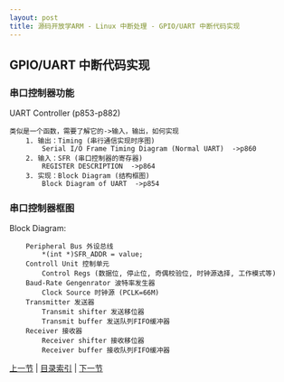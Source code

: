 ```yaml
---
layout: post
title: 源码开放学ARM - Linux 中断处理 - GPIO/UART 中断代码实现
---
```


## GPIO/UART 中断代码实现
### 串口控制器功能
UART Controller (p853-p882)

	类似是一个函数，需要了解它的->输入，输出，如何实现
		1. 输出：Timing (串行通信实现时序图)
			Serial I/O Frame Timing Diagram (Normal UART)  ->p860
		2. 输入：SFR (串口控制器的寄存器)
			REGISTER DESCRIPTION  ->p864
		3. 实现：Block Diagram (结构框图)
			Block Diagram of UART  ->p854

### 串口控制器框图
Block Diagram:

		Peripheral Bus 外设总线
			*(int *)SFR_ADDR = value;
		Controll Unit 控制单元
			Control Regs (数据位, 停止位, 奇偶校验位, 时钟源选择, 工作模式等)
		Baud-Rate Gengenrator 波特率发生器
			Clock Source 时钟源 (PCLK=66M)
		Transmitter 发送器
			Transmit shifter 发送移位器
			Transmit buffer 发送队列FIFO缓冲器
		Receiver 接收器
			Receiver shifter 接收移位器
			Receiver buffer 接收队列FIFO缓冲器

	


[上一节](chp104-3.html)  |  [目录索引](../index.html)  |  [下一节](chp105-1.html)
